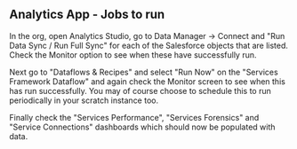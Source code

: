 ## Analytics App - Jobs to run

In the org, open Analytics Studio, go to Data Manager -> Connect and "Run Data Sync / Run Full Sync" for each of the Salesforce objects that are listed. Check the Monitor option to see when these have successfully run.

Next go to "Dataflows & Recipes" and select "Run Now" on the "Services Framework Dataflow" and again check the Monitor screen to see when this has run successfully. You may of course choose to schedule this to run periodically in your scratch instance too.

Finally check the "Services Performance", "Services Forensics" and "Service Connections" dashboards which should now be populated with data.

